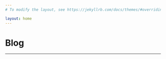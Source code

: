 ```yaml
---
# To modify the layout, see https://jekyllrb.com/docs/themes/#overriding-theme-defaults

layout: home
---
```


# Blog 

___

